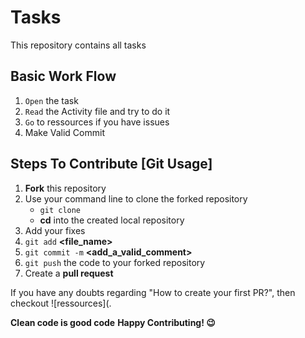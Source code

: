 # Tasks
This repository contains all tasks

## Basic Work Flow 

1. `Open` the task
2. `Read` the Activity file and try to do it
3. `Go` to ressources if you have issues
4. Make Valid Commit


## Steps To Contribute [Git Usage]

1. **Fork** this repository
2. Use your command line to clone the forked repository
   - `git clone` **<Repository URL>**
   - **cd** into the created local repository
3. Add your fixes
4. `git add` **<file_name>**
5. `git commit -m` **<add_a_valid_comment>**
6. `git push` the code to your forked repository
7. Create a **pull request**

If you have any doubts regarding "How to create your first PR?", then checkout ![ressources](.


**Clean code is good code**
**Happy Contributing! 😉**
